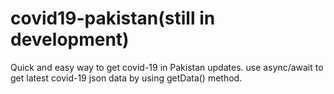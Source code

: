 # covid19-pakistan(still in development)
Quick and easy way to get covid-19 in Pakistan updates.
use async/await to get latest covid-19 json data by using getData() method. 
